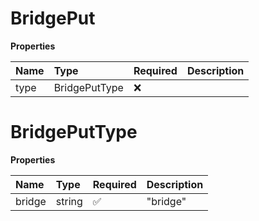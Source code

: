 # BridgePut

**Properties**

| Name | Type          | Required | Description |
| :--- | :------------ | :------- | :---------- |
| type | BridgePutType | ❌       |             |

# BridgePutType

**Properties**

| Name   | Type   | Required | Description |
| :----- | :----- | :------- | :---------- |
| bridge | string | ✅       | "bridge"    |
